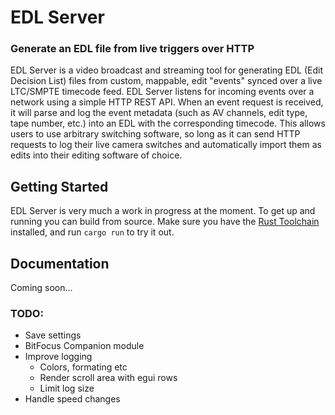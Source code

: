 # EDL Server #

### Generate an EDL file from live triggers over HTTP ###  

EDL Server is a video broadcast and streaming tool for generating EDL (Edit Decision List) files from custom, mappable, edit "events" synced over a live LTC/SMPTE timecode feed. EDL Server listens for incoming events over a network using a simple HTTP REST API. When an event request is received, it will parse and log the event metadata (such as AV channels, edit type, tape number, etc.) into an EDL with the corresponding timecode. This allows users to use arbitrary switching software, so long as it can send HTTP requests to log their live camera switches and automatically import them as edits into their editing software of choice.

## Getting Started ##

EDL Server is very much a work in progress at the moment. To get up and running you can build from source. Make sure you have the [Rust Toolchain](https://www.rust-lang.org/tools/install) installed, and run `cargo run` to try it out.

## Documentation ##

Coming soon...

### TODO: ###
- Save settings
- BitFocus Companion module
- Improve logging 
    - Colors, formating etc
    - Render scroll area with egui rows
    - Limit log size
- Handle speed changes

